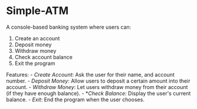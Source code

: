 # Simple-ATM

A console-based banking system where users can:
1. Create an account
2. Deposit money
3. Withdraw money
4. Check account balance
5. Exit the program
	
Features:
	- *Create Account*: Ask the user for their name, and account number.
	- *Deposit Money*: Allow users to deposit a certain amount into their account.
	- *Withdraw Money*: Let users withdraw money from their account (if they have enough balance).
	- **Check Balance*: Display the user's current balance.
	- *Exit*: End the program when the user chooses.
